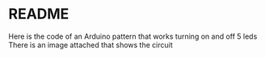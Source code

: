 # README

Here is the code of an Arduino pattern that works turning on and off 5 leds
There is an image attached that shows the circuit
